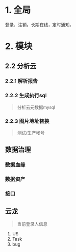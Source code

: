 # 1. 全局

登录，注销，长期在线，定时通知。

# 2. 模块

## 2.2 分析云

### 2.2.1 解析报告

### 2.2.2 生成执行sql

> 分析云元数据mysql

### 2.2.3 图片地址替换

> 测试/生产帐号

## 数据治理

### 数据血缘

### 数据资产

### 接口

## 云龙

> 当前登录人信息

1. US
2. Task
3. bug
